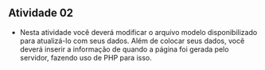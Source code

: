## Atividade 02
- Nesta atividade você deverá modificar o arquivo modelo disponibilizado para atualizá-lo com seus dados. Além de colocar seus dados, você deverá inserir a informação de quando a página foi gerada pelo servidor, fazendo uso de PHP para isso.